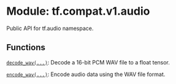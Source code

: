 <div itemscope itemtype="http://developers.google.com/ReferenceObject">
<meta itemprop="name" content="tf.compat.v1.audio" />
<meta itemprop="path" content="Stable" />
</div>

# Module: tf.compat.v1.audio

Public API for tf.audio namespace.

<!-- Placeholder for "Used in" -->


## Functions

[`decode_wav(...)`](../../../tf/audio/decode_wav.md): Decode a 16-bit PCM WAV file to a float tensor.

[`encode_wav(...)`](../../../tf/audio/encode_wav.md): Encode audio data using the WAV file format.

